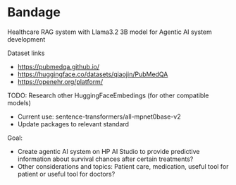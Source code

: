 # Bandage
Healthcare RAG system with Llama3.2 3B model for Agentic AI system development

Dataset links 
- https://pubmedqa.github.io/
- https://huggingface.co/datasets/qiaojin/PubMedQA
- https://openehr.org/platform/

TODO:
Research other HuggingFaceEmbedings (for other compatible models)
- Current use: sentence-transformers/all-mpnet0base-v2
- Update packages to relevant standard

Goal: 
- Create agentic AI system on HP AI Studio to provide predictive information about survival chances after certain treatments?
- Other considerations and topics: Patient care, medication, useful tool for patient or useful tool for doctors?
